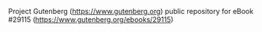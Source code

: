 Project Gutenberg (https://www.gutenberg.org) public repository for eBook #29115 (https://www.gutenberg.org/ebooks/29115)
